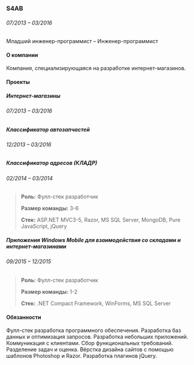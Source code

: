 ### S4AB
###### <div class='dateRange'>07/2013 – 03/2016</div>

Младший инженер-программист – Инженер-программист

#### О компании
Компания, специализирующаяся на разработке интернет-магазинов.

#### Проекты
##### Интернет-магазины
###### <div class='dateRange'>07/2013 – 03/2016</div>
##### Классификатор автозапчастей
###### <div class='dateRange'>12/2013 – 03/2016</div>
##### Классификатор адресов (КЛАДР)
###### <div class='dateRange'>02/2014 – 03/2014</div>

> **Роль:** Фулл-стек разработчик
>
> **Размер команды:** 3-6
>
> **Стек:** ASP.NET MVC3-5, Razor, MS SQL Server, MongoDB, Pure JavaScript, jQuery

##### Приложения Windows Mobile для взаимодействия со складами и интернет-магазинами
###### <div class='dateRange'>09/2015 – 12/2015</div>

> **Роль:** Фулл-стек разработчик
>
> **Размер команды:** 1-2
>
> **Стек:** .NET Compact Framework, WinForms, MS SQL Server

#### Обязанности
Фулл-стек разработка программного обеспечения. Разработка баз данных и оптимизация запросов. Разработка небольших приложений. Коммуникация с клиентами. Сбор функциональных требований. Разделение задач и оценка. Вёрстка дизайна сайтов с помощью шаблонов Photoshop и Razor. Разработка плагинов jQuery.